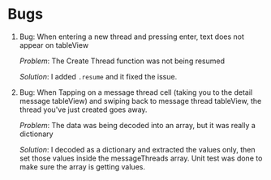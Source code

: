 # Bugs

1. Bug: When entering a new thread and pressing enter, text does not appear on tableView
	
	_Problem_: The Create Thread function was not being resumed

	_Solution_: I added `.resume` and it fixed the issue.

2. Bug: When Tapping on a message thread cell (taking you to the detail message tableView) and swiping back to message thread tableView, the 	thread you've just created goes away.

	_Problem_: The data was being decoded into an array, but it was really a dictionary

	_Solution_: I decoded as a dictionary and extracted the values only, then set those values inside the messageThreads array. Unit test was done to make sure the array is getting values.



